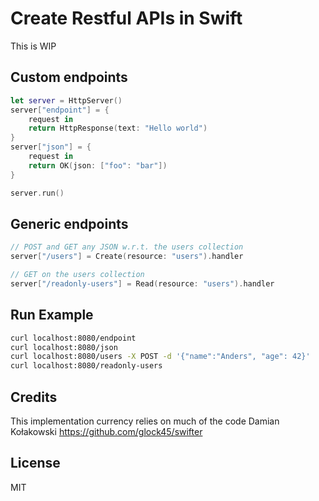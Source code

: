 # Create Restful APIs in Swift

This is WIP

## Custom endpoints
```swift
let server = HttpServer()
server["endpoint"] = {
    request in
    return HttpResponse(text: "Hello world")
}
server["json"] = {
    request in
    return OK(json: ["foo": "bar"])
}

server.run()
```

## Generic endpoints
```swift
// POST and GET any JSON w.r.t. the users collection
server["/users"] = Create(resource: "users").handler

// GET on the users collection
server["/readonly-users"] = Read(resource: "users").handler
```    

## Run Example
```bash
curl localhost:8080/endpoint
curl localhost:8080/json         
curl localhost:8080/users -X POST -d '{"name":"Anders", "age": 42}' 
curl localhost:8080/readonly-users   
```

## Credits
This implementation currency relies on much of the code Damian Kołakowski https://github.com/glock45/swifter

## License
MIT